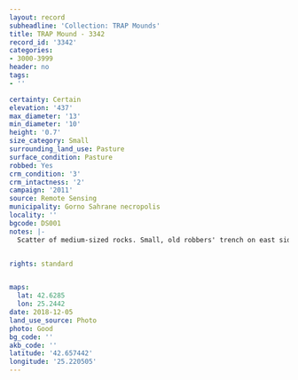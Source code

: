 ```yaml
---
layout: record
subheadline: 'Collection: TRAP Mounds'
title: TRAP Mound - 3342
record_id: '3342'
categories:
- 3000-3999
header: no
tags:
- ''

certainty: Certain
elevation: '437'
max_diameter: '13'
min_diameter: '10'
height: '0.7'
size_category: Small
surrounding_land_use: Pasture
surface_condition: Pasture
robbed: Yes
crm_condition: '3'
crm_intactness: '2'
campaign: '2011'
source: Remote Sensing
municipality: Gorno Sahrane necropolis
locality: ''
bgcode: DS001
notes: |-
  Scatter of medium-sized rocks. Small, old robbers' trench on east side. Reasonable good condition.


rights: standard


maps:
  lat: 42.6285
  lon: 25.2442
date: 2018-12-05
land_use_source: Photo
photo: Good
bg_code: ''
akb_code: ''
latitude: '42.657442'
longitude: '25.220505'
---
```

